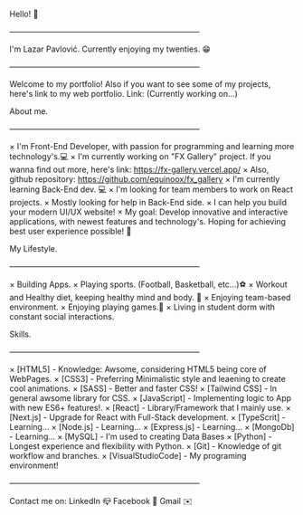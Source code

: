 Hello! 👋

————————————————————————

I'm Lazar Pavlović. 
Currently enjoying my twenties. 😁

————————————————————————

Welcome to my portfolio!
Also if you want to see some of my projects, here's link to my web portfolio.
Link: (Currently working on...)

About me.

————————————————————————

× I'm Front-End Developer, with passion for programming and learning more technology's.💻
× I'm currently working on "FX Gallery" project. If you wanna find out more, here's link: https://fx-gallery.vercel.app/
× Also, github repository: https://github.com/equinoox/fx_gallery
× I'm currently learning Back-End dev. 💻
× I'm looking for team members to work on React projects. 
× Mostly looking for help in Back-End side. 
× I can help you build your modern UI/UX website!
× My goal: Develop innovative and interactive applications, with newest features and technology's. Hoping for achieving best user experience possible! 👤 


My Lifestyle.

————————————————————————

× Building Apps. 
× Playing sports. (Football, Basketball, etc...)⚽
× Workout and Healthy diet, keeping healthy mind and body. 🥬
× Enjoying team-based environment.
× Enjoying playing games.👾
× Living in student dorm with constant social interactions.

Skills.

————————————————————————

× [HTML5] - Knowledge: Awsome, considering HTML5 being core of WebPages. 
× [CSS3] - Preferring Minimalistic style and leaening to create cool animations. 
× [SASS] - Better and faster CSS! 
× [Tailwind CSS] - In general awsome library for CSS.
× [JavaScript] - Implementing logic to App with new ES6+ features!. 
× [React] - Library/Framework that I mainly use.
× [Next.js] - Upgrade for React with Full-Stack development.
× [TypeScrit] - Learning...
× [Node.js] - Learning...
× [Express.js] - Learning...
× [MongoDb] - Learning... 
× [MySQL] - I'm used to creating Data Bases
× [Python]	- Longest experience and flexibility with Python.
× [Git] - Knowledge of git workflow and branches. 
× [VisualStudioCode] - My programing environment!

————————————————————————

Contact me on:
LinkedIn 📪 
Facebook 📘 
Gmail ✉️
